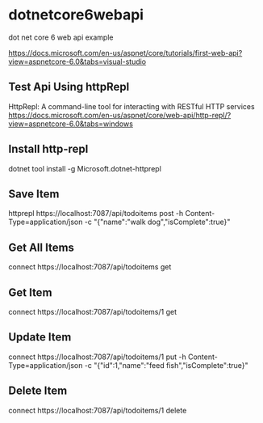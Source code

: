 # dotnetcore6webapi
dot net core 6 web api example

https://docs.microsoft.com/en-us/aspnet/core/tutorials/first-web-api?view=aspnetcore-6.0&tabs=visual-studio


Test Api Using httpRepl
------------------------
HttpRepl: A command-line tool for interacting with RESTful HTTP services
https://docs.microsoft.com/en-us/aspnet/core/web-api/http-repl/?view=aspnetcore-6.0&tabs=windows

Install http-repl
------------------
dotnet tool install -g Microsoft.dotnet-httprepl

Save Item
------------
httprepl https://localhost:7087/api/todoitems
post -h Content-Type=application/json -c "{"name":"walk dog","isComplete":true}"

Get All Items
-------------
connect https://localhost:7087/api/todoitems
get

Get Item
--------------
connect https://localhost:7087/api/todoitems/1
get

Update Item
---------------
connect https://localhost:7087/api/todoitems/1
put -h Content-Type=application/json -c "{"id":1,"name":"feed fish","isComplete":true}"

Delete Item
---------------
connect https://localhost:7087/api/todoitems/1
delete